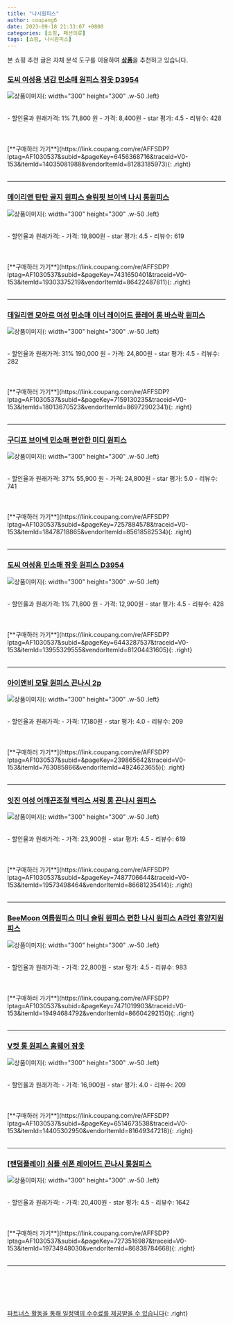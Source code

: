 ```yaml
---
title: "나시원피스"
author: coupang6
date: 2023-09-18 21:33:07 +0800
categories: [쇼핑, 패션의류]
tags: [쇼핑, 나시원피스]
---
```


본 쇼핑 추천 글은 자체 분석 도구를 이용하여 [**상품**](https://link.coupang.com/a/bao1ui)을 추천하고 있습니다.

### [도씨 여성용 냉감 민소매 원피스 잠옷 D3954](https://link.coupang.com/re/AFFSDP?lptag=AF1030537&subid=&pageKey=6456368716&traceid=V0-153&itemId=14035081988&vendorItemId=81283185973)

![상품이미지](https://thumbnail6.coupangcdn.com/thumbnails/remote/230x230ex/image/retail/images/643524300669085-759a5195-da86-4e0f-8fbd-e25401afe70c.jpg){: width="300" height="300" .w-50 .left}


<br>
- 할인율과 원래가격: 1%  71,800   원
- 가격: 8,400원
- star 평가: 4.5
- 리뷰수: 428
<br>
<br>
<br>
<br>
[**구매하러 가기**](https://link.coupang.com/re/AFFSDP?lptag=AF1030537&subid=&pageKey=6456368716&traceid=V0-153&itemId=14035081988&vendorItemId=81283185973){: .right}
<br>
<br>

---

### [메이리앤 탄탄 골지 원피스 슬림핏 브이넥 나시 롱원피스](https://link.coupang.com/re/AFFSDP?lptag=AF1030537&subid=&pageKey=7431650401&traceid=V0-153&itemId=19303375219&vendorItemId=86422487811)

![상품이미지](https://thumbnail6.coupangcdn.com/thumbnails/remote/230x230ex/image/vendor_inventory/50aa/8611b52d1387f9bc66c0e61e23f38326291a82255aaefe494dd2e372e33f.jpg){: width="300" height="300" .w-50 .left}


<br>
- 할인율과 원래가격: 
- 가격: 19,800원
- star 평가: 4.5
- 리뷰수: 619
<br>
<br>
<br>
<br>
[**구매하러 가기**](https://link.coupang.com/re/AFFSDP?lptag=AF1030537&subid=&pageKey=7431650401&traceid=V0-153&itemId=19303375219&vendorItemId=86422487811){: .right}
<br>
<br>

---

### [데일리앤 모아르 여성 민소매 이너 레이어드 플레어 롱 바스락 원피스](https://link.coupang.com/re/AFFSDP?lptag=AF1030537&subid=&pageKey=7159130235&traceid=V0-153&itemId=18013670523&vendorItemId=86972902341)

![상품이미지](https://thumbnail6.coupangcdn.com/thumbnails/remote/230x230ex/image/vendor_inventory/bd90/5d45d4caac3ee3e35e54ec9c5751acd79622fc073b7a0eb653f634b3ae47.jpg){: width="300" height="300" .w-50 .left}


<br>
- 할인율과 원래가격: 31%  190,000   원
- 가격: 24,800원
- star 평가: 4.5
- 리뷰수: 282
<br>
<br>
<br>
<br>
[**구매하러 가기**](https://link.coupang.com/re/AFFSDP?lptag=AF1030537&subid=&pageKey=7159130235&traceid=V0-153&itemId=18013670523&vendorItemId=86972902341){: .right}
<br>
<br>

---

### [구디프 브이넥 민소매 편안한 미디 원피스](https://link.coupang.com/re/AFFSDP?lptag=AF1030537&subid=&pageKey=7257884578&traceid=V0-153&itemId=18478718865&vendorItemId=85618582534)

![상품이미지](https://thumbnail6.coupangcdn.com/thumbnails/remote/230x230ex/image/rs_quotation_api/xoi05or6/e92bf1ff11e344ab91c8541bdcab350a.jpg){: width="300" height="300" .w-50 .left}


<br>
- 할인율과 원래가격: 37%  55,900   원
- 가격: 24,800원
- star 평가: 5.0
- 리뷰수: 741
<br>
<br>
<br>
<br>
[**구매하러 가기**](https://link.coupang.com/re/AFFSDP?lptag=AF1030537&subid=&pageKey=7257884578&traceid=V0-153&itemId=18478718865&vendorItemId=85618582534){: .right}
<br>
<br>

---

### [도씨 여성용 민소매 잠옷 원피스 D3954](https://link.coupang.com/re/AFFSDP?lptag=AF1030537&subid=&pageKey=6443287537&traceid=V0-153&itemId=13955329555&vendorItemId=81204431605)

![상품이미지](https://thumbnail6.coupangcdn.com/thumbnails/remote/230x230ex/image/retail/images/630050422050274-910a52d8-3101-4f55-897d-1b495271d070.jpg){: width="300" height="300" .w-50 .left}


<br>
- 할인율과 원래가격: 1%  71,800   원
- 가격: 12,900원
- star 평가: 4.5
- 리뷰수: 428
<br>
<br>
<br>
<br>
[**구매하러 가기**](https://link.coupang.com/re/AFFSDP?lptag=AF1030537&subid=&pageKey=6443287537&traceid=V0-153&itemId=13955329555&vendorItemId=81204431605){: .right}
<br>
<br>

---

### [아이앤비 모달 원피스 끈나시 2p](https://link.coupang.com/re/AFFSDP?lptag=AF1030537&subid=&pageKey=239865642&traceid=V0-153&itemId=763085866&vendorItemId=4924623655)

![상품이미지](https://thumbnail7.coupangcdn.com/thumbnails/remote/230x230ex/image/retail/images/814692577142219-ace4bc16-1ff8-4486-ba3c-f56795509a8a.jpg){: width="300" height="300" .w-50 .left}


<br>
- 할인율과 원래가격: 
- 가격: 17,180원
- star 평가: 4.0
- 리뷰수: 209
<br>
<br>
<br>
<br>
[**구매하러 가기**](https://link.coupang.com/re/AFFSDP?lptag=AF1030537&subid=&pageKey=239865642&traceid=V0-153&itemId=763085866&vendorItemId=4924623655){: .right}
<br>
<br>

---

### [잇진 여성 어깨끈조절 백리스 셔링 롱 끈나시 원피스](https://link.coupang.com/re/AFFSDP?lptag=AF1030537&subid=&pageKey=7487706644&traceid=V0-153&itemId=19573498464&vendorItemId=86681235414)

![상품이미지](https://thumbnail8.coupangcdn.com/thumbnails/remote/230x230ex/image/vendor_inventory/6bed/eec567f664893f57e340d51ea9c9b58122457bea4c8a08d9525cae505690.jpg){: width="300" height="300" .w-50 .left}


<br>
- 할인율과 원래가격: 
- 가격: 23,900원
- star 평가: 4.5
- 리뷰수: 619
<br>
<br>
<br>
<br>
[**구매하러 가기**](https://link.coupang.com/re/AFFSDP?lptag=AF1030537&subid=&pageKey=7487706644&traceid=V0-153&itemId=19573498464&vendorItemId=86681235414){: .right}
<br>
<br>

---

### [BeeMoon 여름원피스 미니 슬림 원피스 편한 나시 원피스 A라인 휴양지원피스](https://link.coupang.com/re/AFFSDP?lptag=AF1030537&subid=&pageKey=7471019903&traceid=V0-153&itemId=19494684792&vendorItemId=86604292150)

![상품이미지](https://thumbnail8.coupangcdn.com/thumbnails/remote/230x230ex/image/vendor_inventory/e36c/b037d9b402fa1a98f5d5084fa7e1ecc7c4e60257e55a6cb185c3c7e186a1.jpg){: width="300" height="300" .w-50 .left}


<br>
- 할인율과 원래가격: 
- 가격: 22,800원
- star 평가: 4.5
- 리뷰수: 983
<br>
<br>
<br>
<br>
[**구매하러 가기**](https://link.coupang.com/re/AFFSDP?lptag=AF1030537&subid=&pageKey=7471019903&traceid=V0-153&itemId=19494684792&vendorItemId=86604292150){: .right}
<br>
<br>

---

### [V컷 롱 원피스 홈웨어 잠옷](https://link.coupang.com/re/AFFSDP?lptag=AF1030537&subid=&pageKey=6514673538&traceid=V0-153&itemId=14405302950&vendorItemId=81649347218)

![상품이미지](https://thumbnail9.coupangcdn.com/thumbnails/remote/230x230ex/image/vendor_inventory/b446/56f0c9cf694013b8f14a102e5de5c01d1f284e8b571345bff0e3814c1d0a.png){: width="300" height="300" .w-50 .left}


<br>
- 할인율과 원래가격: 
- 가격: 16,900원
- star 평가: 4.0
- 리뷰수: 209
<br>
<br>
<br>
<br>
[**구매하러 가기**](https://link.coupang.com/re/AFFSDP?lptag=AF1030537&subid=&pageKey=6514673538&traceid=V0-153&itemId=14405302950&vendorItemId=81649347218){: .right}
<br>
<br>

---

### [[랜덤플레이] 심플 쉬폰 레이어드 끈나시 롱원피스](https://link.coupang.com/re/AFFSDP?lptag=AF1030537&subid=&pageKey=7273516987&traceid=V0-153&itemId=19734948030&vendorItemId=86838784668)

![상품이미지](https://thumbnail9.coupangcdn.com/thumbnails/remote/230x230ex/image/vendor_inventory/3080/d38e1bfda7284dced925e7b0e7ac93a1b13ad14b882ca41e8258003b5977.JPG){: width="300" height="300" .w-50 .left}


<br>
- 할인율과 원래가격: 
- 가격: 20,400원
- star 평가: 4.5
- 리뷰수: 1642
<br>
<br>
<br>
<br>
[**구매하러 가기**](https://link.coupang.com/re/AFFSDP?lptag=AF1030537&subid=&pageKey=7273516987&traceid=V0-153&itemId=19734948030&vendorItemId=86838784668){: .right}
<br>
<br>

---
<br><br><br><br><br> [파트너스 활동을 통해 일정액의 수수료를 제공받을 수 있습니다](https://link.coupang.com/a/bao1ui){: .right}